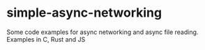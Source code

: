 # simple-async-networking
Some code examples for async networking and async file reading. Examples in C, Rust and JS
